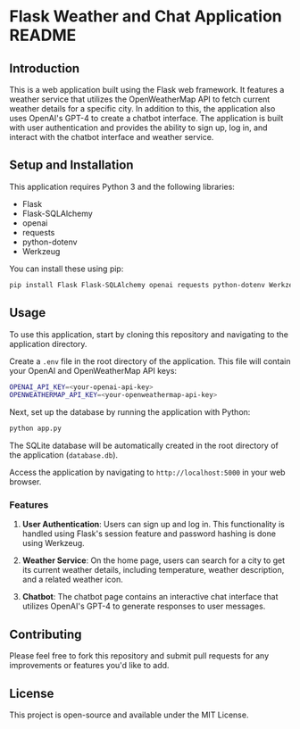 # Flask Weather and Chat Application README

## Introduction

This is a web application built using the Flask web framework. It features a weather service that utilizes the OpenWeatherMap API to fetch current weather details for a specific city. In addition to this, the application also uses OpenAI's GPT-4 to create a chatbot interface. The application is built with user authentication and provides the ability to sign up, log in, and interact with the chatbot interface and weather service.

## Setup and Installation

This application requires Python 3 and the following libraries:

- Flask
- Flask-SQLAlchemy
- openai
- requests
- python-dotenv
- Werkzeug

You can install these using pip:

```bash
pip install Flask Flask-SQLAlchemy openai requests python-dotenv Werkzeug
```

## Usage

To use this application, start by cloning this repository and navigating to the application directory.

Create a `.env` file in the root directory of the application. This file will contain your OpenAI and OpenWeatherMap API keys:

```bash
OPENAI_API_KEY=<your-openai-api-key>
OPENWEATHERMAP_API_KEY=<your-openweathermap-api-key>
```

Next, set up the database by running the application with Python:

```bash
python app.py
```

The SQLite database will be automatically created in the root directory of the application (`database.db`).

Access the application by navigating to `http://localhost:5000` in your web browser.

### Features

1. **User Authentication**: Users can sign up and log in. This functionality is handled using Flask's session feature and password hashing is done using Werkzeug.

2. **Weather Service**: On the home page, users can search for a city to get its current weather details, including temperature, weather description, and a related weather icon.

3. **Chatbot**: The chatbot page contains an interactive chat interface that utilizes OpenAI's GPT-4 to generate responses to user messages.

## Contributing

Please feel free to fork this repository and submit pull requests for any improvements or features you'd like to add.

## License

This project is open-source and available under the MIT License.
